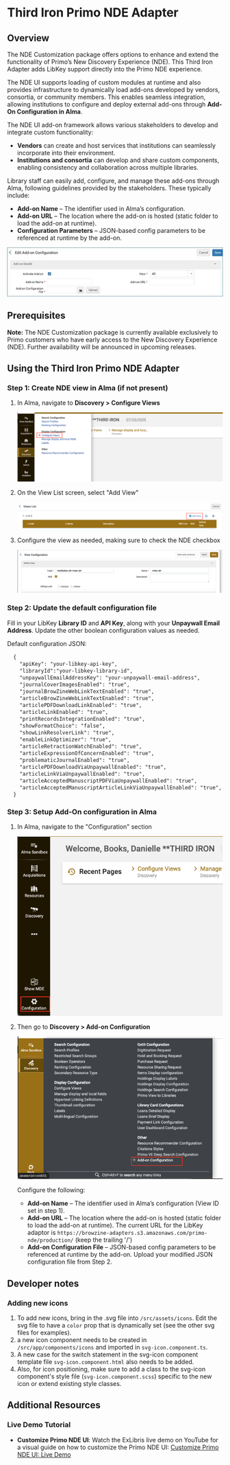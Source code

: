 # Third Iron Primo NDE Adapter

## Overview

The NDE Customization package offers options to enhance and extend the functionality of Primo’s New Discovery Experience (NDE). This Third Iron Adapter adds LibKey support directly into the Primo NDE experience.

The NDE UI supports loading of custom modules at runtime and also provides infrastructure to dynamically load add-ons developed by vendors, consortia, or community members. This enables seamless integration, allowing institutions to configure and deploy external add-ons through **Add-On Configuration in Alma**.

The NDE UI add-on framework allows various stakeholders to develop and integrate custom functionality:

- **Vendors** can create and host services that institutions can seamlessly incorporate into their environment.
- **Institutions and consortia** can develop and share custom components, enabling consistency and collaboration across multiple libraries.

Library staff can easily add, configure, and manage these add-ons through Alma, following guidelines provided by the stakeholders. These typically include:

- **Add-on Name** – The identifier used in Alma’s configuration.
- **Add-on URL** – The location where the add-on is hosted (static folder to load the add-on at runtime).
- **Configuration Parameters** – JSON-based config parameters to be referenced at runtime by the add-on.

![Add-on Overview](./readme-files/addon-overview.png)

## Prerequisites

**Note:**
The NDE Customization package is currently available exclusively to Primo customers who have early access to the New Discovery Experience (NDE). Further availability will be announced in upcoming releases.

## Using the Third Iron Primo NDE Adapter

### Step 1: Create NDE view in Alma (if not present)

1. In Alma, navigate to **Discovery > Configure Views**

   ![Alma Configure Views section](./readme-files/alma-configure-views.png)

2. On the View List screen, select "Add View"

   ![Add new view in Alma](./readme-files/alma-add-view.png)

3. Configure the view as needed, making sure to check the NDE checkbox

   ![Configure new view in Alma](./readme-files/alma-view-configuration.png)

### Step 2: Update the default configuration file

Fill in your LibKey **Library ID** and **API Key**, along with your **Unpaywall Email Address**. Update the other boolean configuration values as needed.

Default configuration JSON:

```
  {
    "apiKey": "your-libkey-api-key",
    "libraryId":"your-libkey-library-id",
    "unpaywallEmailAddressKey": "your-unpaywall-email-address",
    "journalCoverImagesEnabled": "true",
    "journalBrowZineWebLinkTextEnabled": "true",
    "articleBrowZineWebLinkTextEnabled": "true",
    "articlePDFDownloadLinkEnabled": "true",
    "articleLinkEnabled": "true",
    "printRecordsIntegrationEnabled": "true",
    "showFormatChoice": "false",
    "showLinkResolverLink": "true",
    "enableLinkOptimizer": "true",
    "articleRetractionWatchEnabled": "true",
    "articleExpressionOfConcernEnabled": "true",
    "problematicJournalEnabled": "true",
    "articlePDFDownloadViaUnpaywallEnabled": "true",
    "articleLinkViaUnpaywallEnabled": "true",
    "articleAcceptedManuscriptPDFViaUnpaywallEnabled": "true",
    "articleAcceptedManuscriptArticleLinkViaUnpaywallEnabled": "true",
  }
```

### Step 3: Setup Add-On configuration in Alma

1. In Alma, navigate to the "Configuration" section

   ![Alma configuration](./readme-files/alma-configuration.png)

2. Then go to **Discovery > Add-on Configuration**

   ![Alma configuration](./readme-files/alma-add-on-configuration.png)

   Configure the following:

   - **Add-on Name** – The identifier used in Alma’s configuration (View ID set in step 1).
   - **Add-on URL** – The location where the add-on is hosted (static folder to load the add-on at runtime). The current URL for the LibKey adaptor is `https://browzine-adapters.s3.amazonaws.com/primo-nde/production/` (keep the trailing '/')
   - **Add-on Configuration File** – JSON-based config parameters to be referenced at runtime by the add-on. Upload your modified JSON configuration file from Step 2.

## Developer notes

### Adding new icons

1. To add new icons, bring in the .svg file into `/src/assets/icons`. Edit the svg file to have a `color` prop that is dynamically set (see the other svg files for examples).
2. a new icon component needs to be created in `/src/app/components/icons` and imported in `svg-icon.component.ts`.
3. A new case for the switch statement in the svg-icon component template file `svg-icon.component.html` also needs to be added.
4. Also, for icon positioning, make sure to add a class to the svg-icon component's style file (`svg-icon.component.scss`) specific to the new icon or extend existing style classes.

## Additional Resources

### Live Demo Tutorial

- **Customize Primo NDE UI**: Watch the ExLibris live demo on YouTube for a visual guide on how to customize the Primo NDE UI:
  [Customize Primo NDE UI: Live Demo](https://www.youtube.com/watch?v=z06l2hJYuLc)
